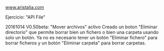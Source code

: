 www.aristalia.com

Ejercicio: "API File"

20161014
V0.50beta: "Mover archivos" activo
Creado un boton "Eliminar directorio" que permite borrar bien
un fichero o bien una carpeta usando solo un botón.
Ya no es necesario tener un botón "Eliminar fichero" para borrar ficheros y un botón "Eliminar carpeta" para borrar carpetas.

